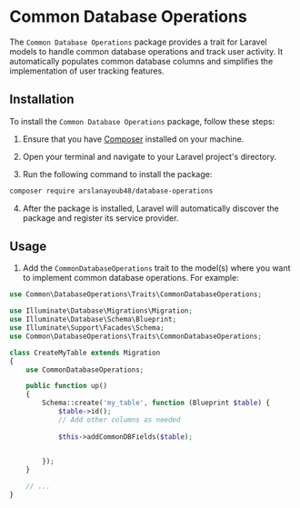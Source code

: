 # Common Database Operations

The `Common Database Operations` package provides a trait for Laravel models to handle common database operations and track user activity. It automatically populates common database columns and simplifies the implementation of user tracking features.

## Installation

To install the `Common Database Operations` package, follow these steps:

1. Ensure that you have [Composer](https://getcomposer.org/) installed on your machine.

2. Open your terminal and navigate to your Laravel project's directory.

3. Run the following command to install the package:


```bash
composer require arslanayoub48/database-operations

```

4. After the package is installed, Laravel will automatically discover the package and register its service provider.

## Usage

1. Add the `CommonDatabaseOperations` trait to the model(s) where you want to implement common database operations. For example:

```php
use Common\DatabaseOperations\Traits\CommonDatabaseOperations;

use Illuminate\Database\Migrations\Migration;
use Illuminate\Database\Schema\Blueprint;
use Illuminate\Support\Facades\Schema;
use Common\DatabaseOperations\Traits\CommonDatabaseOperations;

class CreateMyTable extends Migration
{
    use CommonDatabaseOperations;

    public function up()
    {
        Schema::create('my_table', function (Blueprint $table) {
            $table->id();
            // Add other columns as needed
            
            $this->addCommonDBFields($table);
            

        });
    }

    // ...
}

```

